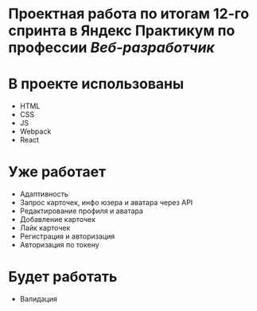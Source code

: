 # Проектная работа по итогам 12-го спринта в Яндекс Практикум по профессии _Веб-рaзработчик_

# В проекте использованы

- HTML
- CSS
- JS
- Webpack
- React

# Уже работает

- Адаптивность
- Запрос карточек, инфо юзера и аватара через API
- Редактирование профиля и аватара
- Добавление карточек
- Лайк карточек
- Регистрация и авторизация
- Авторизация по токену

# Будет работать

- Валидация

